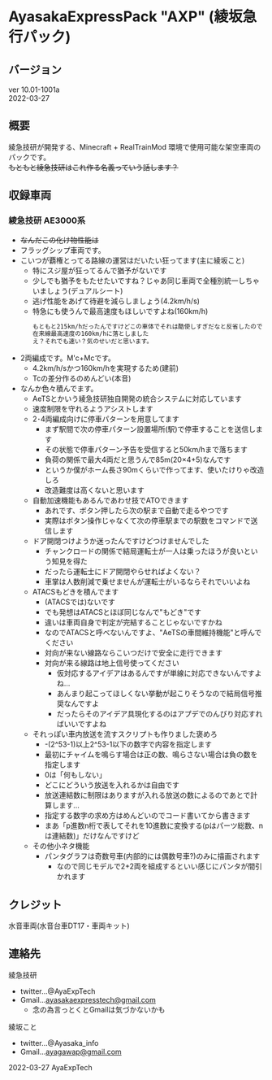 # AyasakaExpressPack "AXP" (綾坂急行パック)

## バージョン
ver 10.01-1001a  
2022-03-27

## 概要
綾急技研が開発する、Minecraft + RealTrainMod 環境で使用可能な架空車両のパックです。  
~~もともと綾急技研はこれ作る名義っていう話します？~~

## 収録車両
### 綾急技研 AE3000系
- ~~なんだこの化け物性能は~~
- フラッグシップ車両です。
- こいつが覇権とってる路線の運営はだいたい狂ってます(主に綾坂こと)
  - 特にスジ屋が狂ってるんで猶予がないです
  - 少しでも猶予をもたせたいですね？じゃあ同じ車両で全種別統一しちゃいましょう(デュアルシート)
  - 逃げ性能をあげて待避を減らしましょう(4.2km/h/s)
  - 特急にも使うんで最高速度もほしいですよね(160km/h)  
    ```txt
    もともと215km/hだったんですけどこの車体でそれは酷使しすぎだなと反省したので
    在来線最高速度の160km/hに落としました
    え？それでも速い？気のせいだと思います。
    ```
- 2両編成です。M'c+Mcです。
  - 4.2km/h/sかつ160km/hを実現するため(建前)
  - Tcの差分作るのめんどい(本音)
- なんか色々積んでます。
  - AeTSとかいう綾急技研独自開発の統合システムに対応しています
  - 速度制限を守れるようアシストします
  - 2･4両編成向けに停車パターンを用意してます
    - まず駅間で次の停車パターン設置場所(駅)で停車することを送信します
    - その状態で停車パターン予告を受信すると50km/hまで落ちます
    - 負荷の関係で最大4両だと思うんで85m(20×4+5)なんです
    - というか僕がホーム長さ90mくらいで作ってます、使いたけりゃ改造しろ
    - 改造難度は高くないと思います
  - 自動加速機能もあるんであわせ技でATOできます
    - あれです、ボタン押したら次の駅まで自動で走るやつです
    - 実際はボタン操作じゃなくて次の停車駅までの駅数をコマンドで送信します
  - ドア開閉つけようか迷ったんですけどつけませんでした
    - チャンクロードの関係で結局運転士が一人は乗ったほうが良いという知見を得た
    - だったら運転士にドア開閉やらせればよくない？
    - 車掌は人数削減で乗せませんが運転士がいるならそれでいいよね
  - ATACSもどきを積んでます
    - (ATACSでは)ないです
    - でも発想はATACSとほぼ同じなんで"もどき"です
    - 違いは車両自身で判定が完結することじゃないですかね
    - なのでATACSと呼べないんですよ、"AeTSの車間維持機能"と呼んでください
    - 対向が来ない線路ならこいつだけで安全に走行できます
    - 対向が来る線路は地上信号使ってください
      - 仮対応するアイデアはあるんですが単線に対応できないんですよね…
      - あんまり起こってほしくない挙動が起こりそうなので結局信号推奨なんですよ
      - だったらそのアイデア具現化するのはアプデでのんびり対応すればいいですよね
  - それっぽい車内放送を流すスクリプトも作りました褒めろ
    - -(2^53-1)以上2^53-1以下の数字で内容を指定します
    - 最初にチャイムを鳴らす場合は正の数、鳴らさない場合は負の数を指定します
    - 0は「何もしない」
    - どこにどういう放送を入れるかは自由です
    - 放送連結数に制限はありますが入れる放送の数によるのであとで計算します…
    - 指定する数字の求め方はめんどいのでコード書いてから書きます
    - まあ「p進数n桁で表してそれを10進数に変換する(pはパーツ総数、nは連結数)」だけなんですけど
  - その他小ネタ機能
    - パンタグラフは奇数号車(内部的には偶数号車?)のみに描画されます
      - なので同じモデルで2+2両を組成するといい感じにパンタが間引かれます

## クレジット
水音車両(水音台車DT17・車両キット)

## 連絡先
綾急技研
- twitter…@AyaExpTech
- Gmail…ayasakaexpresstech@gmail.com
  - 念の為言っとくとGmailは気づかないかも

綾坂こと
- twitter…@Ayasaka_info
- Gmail…ayagawap@gmail.com

2022-03-27
AyaExpTech

